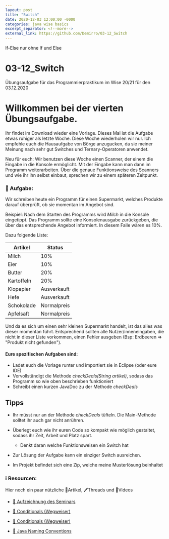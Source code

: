 ```yaml
---
layout: post
title: "Switch"
date: 2020-12-03 12:00:00 -0000
categories: java wise basics
excerpt_separator: <!--more-->
external_link: https://github.com/Demirro/03-12_Switch
---
```

If-Else nur ohne If und Else
<!--more-->

# 03-12_Switch
Übungsaufgabe für das Programmierpraktikum im Wise 20/21 für den 03.12.2020

# Willkommen bei der vierten Übungsaufgabe.

Ihr findet im Download wieder eine Vorlage. Dieses Mal ist die Aufgabe etwas ruhiger als letzte Woche. Diese Woche wiederholen wir nur. Ich empfehle euch die Hausaufgabe von Börge anzugucken, da sie meiner Meinung nach sehr gut Switches und Ternary-Operatoren anwendet.

Neu für euch: Wir benutzen diese Woche einen Scanner, der einem die Eingabe in die Konsole ermöglicht. Mit der Eingabe kann man dann im Programm weiterarbeiten. Über die genaue Funktionsweise des Scanners und wie ihr ihn selbst einbaut, sprechen wir zu einem späteren Zeitpunkt.

### 📝 Aufgabe:

Wir schreiben heute ein Programm für einen Supermarkt, welches Produkte darauf überprüft, ob sie momentan im Angebot sind. 

Beispiel:
Nach dem Starten des Programms wird *Milch* in die Konsole eingetippt. Das Programm sollte eine Konsolenausgabe zurückgeben, die über das entsprechende Angebot informiert. In diesem Falle wären es 10%.

Dazu folgende Liste:

| Artikel          | Status      |
|------------------|-------------|
| Milch            | 10%         |
| Eier             | 10%         |
| Butter           | 20%         |
| Kartoffeln       | 20%         |
| Klopapier        | Ausverkauft |
| Hefe             | Ausverkauft |
| Schokolade       | Normalpreis |
| Apfelsaft        | Normalpreis |

Und da es sich um einen sehr kleinen Supermarkt handelt, ist das alles was dieser momentan führt. Entsprechend sollten alle Nutzer/inneneingaben, die nicht in dieser Liste vorkommen, einen Fehler ausgeben (Bsp: Erdbeeren => "Produkt nicht gefunden").


#### Eure spezifischen Aufgaben sind:
- Ladet euch die Vorlage runter und importiert sie in Eclipse (oder eure IDE)
- Vervollständigt die Methode *checkDeals(String artikel)*, sodass das Programm so wie oben beschrieben funktioniert
- Schreibt einen kurzen JavaDoc zu der Methode *checkDeals*

## Tipps
- Ihr müsst nur an der Methode *checkDeals* tüfteln. Die Main-Methode solltet ihr auch gar nicht anrühren.
- Überlegt euch wie ihr euren Code so kompakt wie möglich gestaltet, sodass ihr Zeit, Arbeit und Platz spart.
  - Denkt daran welche Funktionsweisen ein Switch hat
- Zur Lösung der Aufgabe kann ein einziger Switch ausreichen.

- Im Projekt befindet sich eine Zip, welche meine Musterlösung beinhaltet
    
### ℹ️ Resourcen:
Hier noch ein paar nützliche 📃Artikel, 🖊️Threads und 🎥Videos

- [🎥 Aufzeichnung des Seminars](https://www.ilias.uni-koeln.de/ilias/ilias.php?ref_id=3638292&eid=15a16010-764a-4086-8b69-56d9b3025e7f&cmd=streamVideo&cmdClass=xoctplayergui&cmdNode=wn:os:17u:185&baseClass=ilrepositorygui)
- [📃 Conditionals (Wegweiser)](https://dh-cologne.github.io/java-wegweiser/articles/Konditionale.html)
- [📃 Conditionals (Wegweiser)](https://dh-cologne.github.io/java-wegweiser/articles/Konditionale.html)

- [📃 Java Naming Conventions](https://github.com/DH-Cologne/java-wegweiser/blob/master/articles/Naming-Conventions.md)
